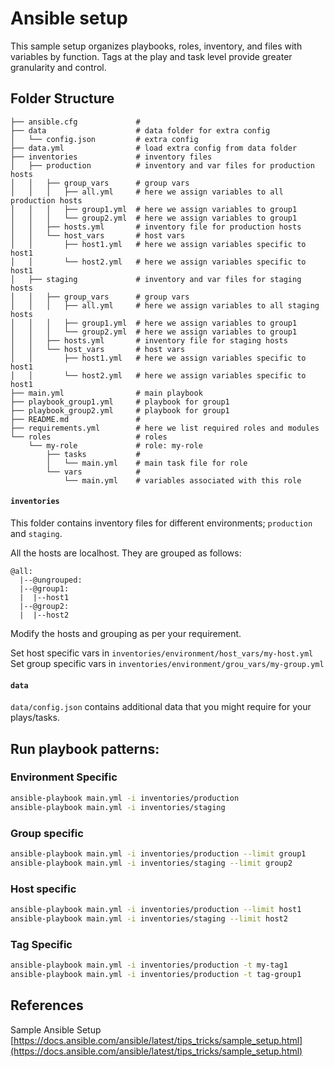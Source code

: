 # Ansible setup

This sample setup organizes playbooks, roles, inventory, and files with variables by function. Tags at the play and task level provide greater granularity and control.

## Folder Structure


```text
├── ansible.cfg             # 
├── data                    # data folder for extra config
│   └── config.json         # extra config
├── data.yml                # load extra config from data folder
├── inventories             # inventory files
│   ├── production          # inventory and var files for production hosts
│   │   ├── group_vars      # group vars
│   │   │   ├── all.yml     # here we assign variables to all production hosts
│   │   │   ├── group1.yml  # here we assign variables to group1
│   │   │   └── group2.yml  # here we assign variables to group1
│   │   ├── hosts.yml       # inventory file for production hosts
│   │   └── host_vars       # host vars
│   │       ├── host1.yml   # here we assign variables specific to host1
│   │       └── host2.yml   # here we assign variables specific to host1
│   ├── staging             # inventory and var files for staging hosts
│   │   ├── group_vars      # group vars
│   │   │   ├── all.yml     # here we assign variables to all staging hosts
│   │   │   ├── group1.yml  # here we assign variables to group1
│   │   │   └── group2.yml  # here we assign variables to group1
│   │   ├── hosts.yml       # inventory file for staging hosts
│   │   └── host_vars       # host vars
│   │       ├── host1.yml   # here we assign variables specific to host1
│   │       └── host2.yml   # here we assign variables specific to host1
├── main.yml                # main playbook
├── playbook_group1.yml     # playbook for group1
├── playbook_group2.yml     # playbook for group1
├── README.md               # 
├── requirements.yml        # here we list required roles and modules
└── roles                   # roles
    └── my-role             # role: my-role
        ├── tasks           #
        │   └── main.yml    # main task file for role
        └── vars            # 
            └── main.yml    # variables associated with this role
```

#### `inventories`

This folder contains inventory files for different environments; `production` and `staging`.

All the hosts are localhost. They are grouped as follows:

```text
@all:
  |--@ungrouped:
  |--@group1:
  |  |--host1
  |--@group2:
  |  |--host2
```

Modify the hosts and grouping as per your requirement.

Set host specific vars in `inventories/environment/host_vars/my-host.yml`
Set group specific vars in `inventories/environment/grou_vars/my-group.yml`

#### `data`

`data/config.json` contains additional data that you might require for your plays/tasks.

## Run playbook patterns:

### Environment Specific

```bash
ansible-playbook main.yml -i inventories/production
ansible-playbook main.yml -i inventories/staging
```

### Group specific

```bash
ansible-playbook main.yml -i inventories/production --limit group1
ansible-playbook main.yml -i inventories/staging --limit group2
```

### Host specific

```bash
ansible-playbook main.yml -i inventories/production --limit host1
ansible-playbook main.yml -i inventories/staging --limit host2
```

### Tag Specific

```bash
ansible-playbook main.yml -i inventories/production -t my-tag1
ansible-playbook main.yml -i inventories/production -t tag-group1
```

## References

Sample Ansible Setup [https://docs.ansible.com/ansible/latest/tips_tricks/sample_setup.html](https://docs.ansible.com/ansible/latest/tips_tricks/sample_setup.html)
